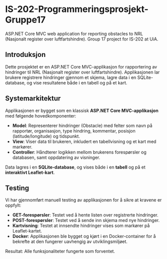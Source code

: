 # IS-202-Programmeringsprosjekt-Gruppe17
ASP.NET Core MVC web application for reporting obstacles to NRL (Nasjonalt register over luftfartshindre). Group 17 project for IS-202 at UiA.

## Introduksjon
Dette prosjektet er en ASP.NET Core MVC-applikasjon for rapportering av hindringer til NRL (Nasjonalt register over luftfartshindre). 
Applikasjonen lar brukere registrere hindringer gjennom et skjema, lagre data i en SQLite-database, og vise resultatene både i en tabell og på et kart.

## Systemarkitektur
Applikasjonen er bygget som en klassisk **ASP.NET Core MVC-applikasjon** med følgende hovedkomponenter:

- **Model**: Representerer hindringer (Obstacle) med felter som navn på rapportør, organisasjon, type hindring, kommentar, posisjon (latitude/longitude) og tidspunkt.
- **View**: Viser data til brukeren, inkludert en tabellvisning og et kart med markører.
- **Controller**: Håndterer logikken mellom brukerens forespørsler og databasen, samt oppdatering av visninger.

Data lagres i en **SQLite-database**, og vises både i en **tabell** og på et **interaktivt Leaflet-kart**.

## Testing
Vi har gjennomført manuell testing av applikasjonen for å sikre at kravene er oppfylt:

- **GET-forespørsler**: Testet ved å hente listen over registrerte hindringer.  
- **POST-forespørsler**: Testet ved å sende inn skjema med nye hindringer.  
- **Kartvisning**: Testet at innsendte hindringer vises som markører på Leaflet-kartet.  
- **Docker**: Applikasjonen ble bygget og kjørt i en Docker-container for å bekrefte at den fungerer uavhengig av utviklingsmiljøet.  

Resultat: Alle funksjonaliteter fungerte som forventet.



